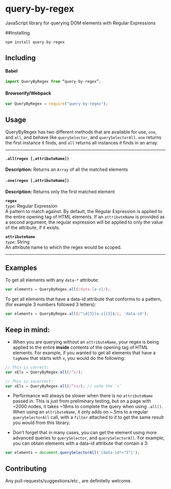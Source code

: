 # query-by-regex
JavaScript library for querying DOM elements with Regular Expressions

##Installing
```javascript
npm install query-by-regex
```

## Including

#### Babel
```javascript
import QueryByRegex from “query-by-regex”;
```

#### Browserify/Webpack
```javascript
var QueryByRegex = require("query-by-regex");
```

## Usage

QueryByRegex has two different methods that are available for use, `one`, and `all`, and behave like `querySelector`, and `querySelectorAll`. `one` returns the first instance it finds, and `all` returns all instances it finds in an array.

---

#### `.all(regex [,attributeName])`
**Description:** Returns an `Array` of all the matched elements

#### `.one(regex [,attributeName])`
**Description:** Returns only the first matched element

**`regex`**  
_`type`_: Regular Expression  
A pattern to match against. By default, the Regular Expression is applied to the entire opening tag of HTML elements. If an `attributeName` is provided as a second argument, the regular expression will be applied to only the value of the attribute, if it exists.

**`attributeName`**  
_`type`_: String  
An attribute name to which the regex would be scoped.

---

## Examples

To get all elements with any `data-*` attribute:

```javascript
var elements = QueryByRegex.all(/data-[a-z]/);
```

To get all elements that have a data-id attribute that conforms to a pattern, (for example 3 numbers followed 3 letters):
```javascript
var elements = QueryByRegex.all(/^\d{3}[a-z]{3}$/i, 'data-id');
```

## Keep in mind:
* When you are querying without an `attributeName`, your regex is being applied to the entire **inside** contents of the opening tag of HTML elements. For example, if you wanted to get all elements that have a `tagName` that starts with `x`, you would do the following:

```javascript
// This is correct:
var xEls = QueryByRegex.all(/^x/);

// This is incorrect:
var xEls = QueryByRegex.all(/^<x/); // note the `<`
```

* Performance will always be slower when there is no `attributeName` passed in. This is just from preliminary testing, but on a page with ~2000 nodes, it takes ~18ms to complete the query when using `.all()`. When using an `attributeName`, it only adds on ~.5ms to a regular `querySelectorAll` call, with a `filter` attached to it to get the same result you would from this library.

* Don't forget that in many cases, you can get the element using more advanced queries to `querySelector`, and `querySelectorAll`. For example, you can obtain elements with a data-id attribute that contain a 3:  

```javascript
var elements = document.querySelectorAll('[data-id*="3"]');
```

## Contributing
Any pull-requests/suggestions/etc., are definitelly welcome.
